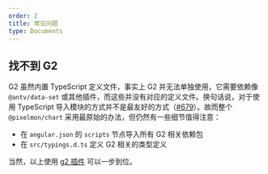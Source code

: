```yaml
---
order: 2
title: 常见问题
type: Documents
---
```


## 找不到 G2

G2 虽然内置 TypeScript 定义文件，事实上 G2 并无法单独使用，它需要依赖像 `@antv/data-set` 或其他插件，而这些并没有对应的定义文件。换句话说，对于使用 TypeScript 导入模块的方式并不是最友好的方式（[#679](https://github.com/1ziton/pixelmon/issues/679)）。故而整个 `@pixelmon/chart` 采用最原始的办法，但仍然有一些细节值得注意：

- 在 `angular.json` 的 `scripts` 节点导入所有 G2 相关依赖包
- 在 `src/typings.d.ts` 定义 G2 相关的类型定义

当然，以上使用 [g2 插件](/cli/plugin#g2) 可以一步到位。
